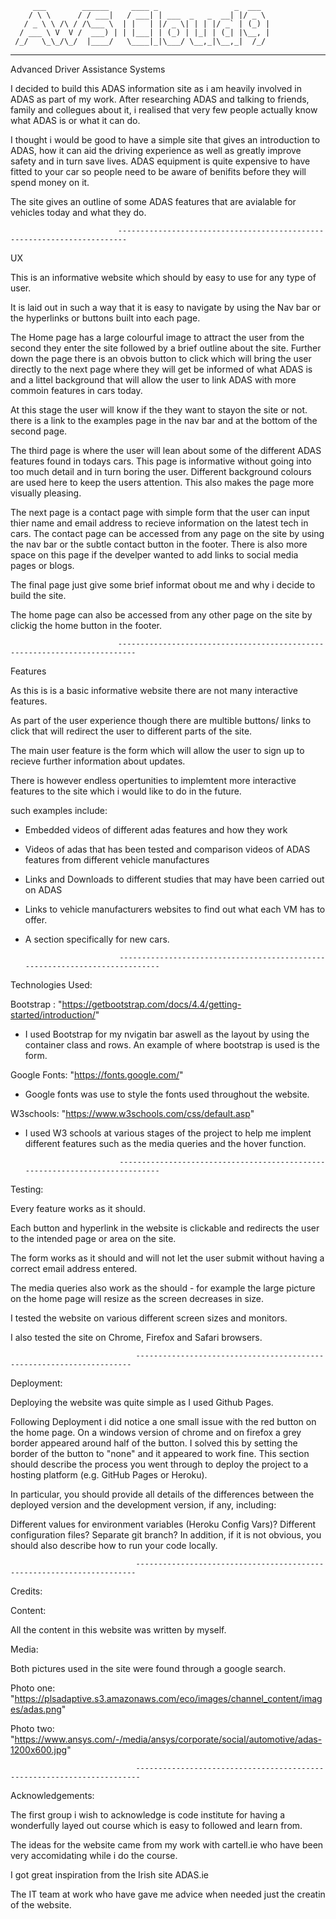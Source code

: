          ___        ______     ____ _                 _  ___  
        / \ \      / / ___|   / ___| | ___  _   _  __| |/ _ \ 
       / _ \ \ /\ / /\___ \  | |   | |/ _ \| | | |/ _` | (_) |
      / ___ \ V  V /  ___) | | |___| | (_) | |_| | (_| |\__, |
     /_/   \_\_/\_/  |____/   \____|_|\___/ \__,_|\__,_|  /_/ 
 ----------------------------------------------------------------- 



Advanced Driver Assistance Systems

I decided to build this ADAS information site as i am heavily involved in ADAS as part of my work. After researching ADAS and talking to friends, family and collegues
about it, i realised that very few people actually know what ADAS is or what it can do. 

I thought i would be good to have a simple site that gives an introduction to ADAS, how it can aid the driving experience as well as greatly improve safety and 
in turn save lives. ADAS equipment is quite expensive to have fitted to your car so people need to be aware of benifits before they will spend money on it. 

The site gives an outline of some ADAS features that are avialable for vehicles today and what they do. 

                            ------------------------------------------------------------------------
                            
UX

This is an informative website which should by easy to use for any type of user.

It is laid out in such a way that it is easy to navigate by using the Nav bar or the hyperlinks or buttons built into each page.

The Home page has a large colourful image to attract the user from the second they enter the site followed by a brief outline about the site. Further down the page there is an obvois
button to click which will bring the user directly to the next page where they will get be informed of what ADAS is and a littel background that will allow
the user to link ADAS with more commoin features in cars today. 

At this stage the user will know if the they want to stayon the site or not. there is a link to the examples page in the nav bar and at the bottom of the second page. 

The third page is where the user will lean about some of the different ADAS features found in todays cars. This page is informative without going into too much 
detail and in turn boring the user. Different background colours are used here to keep the users attention. This also makes the page more visually pleasing.

The next page is a contact page with simple form that the user can input thier name and email address to recieve information on the latest tech in cars.
The contact page can be accessed from any page on the site by using the nav bar or the subtle contact button in the footer.
There is also more space on this page if the develper wanted to add links to social media pages or blogs. 

The final page just give some brief informat obout me and why i decide to build the site. 

The home page can also be accessed from any other page on the site by clickig the home button in the footer. 

                            --------------------------------------------------------------------------
                            
Features

As this is is a basic informative website there are not many interactive features. 

As part of the user experience though  there are multible buttons/ links to click that will redirect the user to different parts of the site. 

The main user feature is the form which will allow the user to sign up to recieve further information about updates. 

There is however endless opertunities to implemtent more interactive features to the site which i would like to do in the future. 

such examples include:

 - Embedded videos of different adas features and how they work 
 - Videos of adas that has been tested and comparison videos of ADAS features from different vehicle manufactures
 - Links and Downloads to different studies that may have been carried out on ADAS
 - Links to vehicle manufacturers websites to find out what each VM has to offer. 
 - A section specifically for new cars.



                            ----------------------------------------------------------------------------
                            


Technologies Used:

Bootstrap :  "https://getbootstrap.com/docs/4.4/getting-started/introduction/"

 - I used Bootstrap for my nvigatin bar aswell as the layout by using the container class and rows. An example of where bootstrap is used is the form. 

Google Fonts:   "https://fonts.google.com/" 

 - Google fonts was use to style the fonts used throughout the website.

W3schools:  "https://www.w3schools.com/css/default.asp"

 - I used W3 schools at various stages of the project to help me implent different features such as the media queries and the hover function. 

                            ----------------------------------------------------------------------------
                            

Testing:


Every feature works as it should.

Each button and hyperlink in the website is clickable and redirects the user to the intended page or area on the site. 

The form works as it should and will not let the user submit without having a correct email address entered. 

The media queries also work as the should - for example the large picture on the home page will resize as the screen decreases in size. 

I tested the website on various different screen sizes and monitors. 

I also tested the site on Chrome, Firefox and Safari browsers.


                                ---------------------------------------------------------------------
                                

Deployment:

Deploying the website was quite simple as I used Github Pages.

Following Deployment i did notice a one small issue with the red button on the home page. On a windows version of chrome and on firefox
a grey border appeared around half of the button. I solved this by setting the border of the button to "none" and it appeared to work fine. 
This section should describe the process you went through to deploy the project to a hosting platform (e.g. GitHub Pages or Heroku).

In particular, you should provide all details of the differences between the deployed version and the development version, if any, including:

Different values for environment variables (Heroku Config Vars)?
Different configuration files?
Separate git branch?
In addition, if it is not obvious, you should also describe how to run your code locally.

                                ----------------------------------------------------------------------
                                

Credits:

Content:

All the content in this website was written by myself.

Media:

Both pictures used in the site were found through a google search.

Photo one: "https://plsadaptive.s3.amazonaws.com/eco/images/channel_content/images/adas.png"

Photo two: "https://www.ansys.com/-/media/ansys/corporate/social/automotive/adas-1200x600.jpg"


                                -----------------------------------------------------------------------
                                


Acknowledgements:

The first group i wish to acknowledge is code institute for having a wonderfully layed out course which is easy to followed
and learn from. 

The ideas for the website came from my work with cartell.ie who have been very accomidating while i do the course. 

I got great inspiration from the Irish site ADAS.ie

The IT team at work who have gave me advice when needed just the creatin of the website. 



